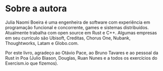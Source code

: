 # Sobre a autora

Julia Naomi Boeira é uma engenheira de software com experiência em programação funcional e concorrente, games e sistemas distribuídos. Atualmente trabalha com open source em Rust e C++. Algumas empresas em seu currículo são Ubisoft, Creditas, Chorus One, Nubank, Thoughtworks, Latam e Globo.com.

Por este livro, agradeço ao Otávio Pace, ao Bruno Tavares e ao pessoal da Rust in Poa (Julio Biason, Douglas, Ruan Nunes e a todos os exercícios do Exercism.io que fizemos).
